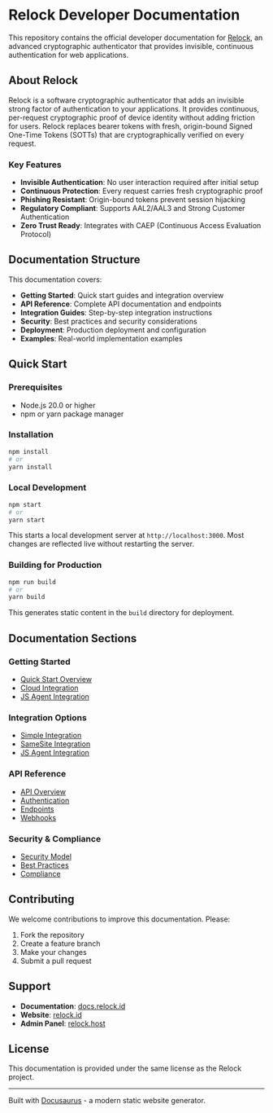 # Relock Developer Documentation

This repository contains the official developer documentation for [Relock](https://relock.id), an advanced cryptographic authenticator that provides invisible, continuous authentication for web applications.

## About Relock

Relock is a software cryptographic authenticator that adds an invisible strong factor of authentication to your applications. It provides continuous, per-request cryptographic proof of device identity without adding friction for users. Relock replaces bearer tokens with fresh, origin-bound Signed One-Time Tokens (SOTTs) that are cryptographically verified on every request.

### Key Features

- **Invisible Authentication**: No user interaction required after initial setup
- **Continuous Protection**: Every request carries fresh cryptographic proof
- **Phishing Resistant**: Origin-bound tokens prevent session hijacking
- **Regulatory Compliant**: Supports AAL2/AAL3 and Strong Customer Authentication
- **Zero Trust Ready**: Integrates with CAEP (Continuous Access Evaluation Protocol)

## Documentation Structure

This documentation covers:

- **Getting Started**: Quick start guides and integration overview
- **API Reference**: Complete API documentation and endpoints
- **Integration Guides**: Step-by-step integration instructions
- **Security**: Best practices and security considerations
- **Deployment**: Production deployment and configuration
- **Examples**: Real-world implementation examples

## Quick Start

### Prerequisites

- Node.js 20.0 or higher
- npm or yarn package manager

### Installation

```bash
npm install
# or
yarn install
```

### Local Development

```bash
npm start
# or
yarn start
```

This starts a local development server at `http://localhost:3000`. Most changes are reflected live without restarting the server.

### Building for Production

```bash
npm run build
# or
yarn build
```

This generates static content in the `build` directory for deployment.

## Documentation Sections

### Getting Started
- [Quick Start Overview](docs/getting-started/quickstart-overview.md)
- [Cloud Integration](docs/getting-started/quickstart-cloud.md)
- [JS Agent Integration](docs/getting-started/quickstart-js-agent.md)

### Integration Options
- [Simple Integration](docs/integration/simple-integration.md)
- [SameSite Integration](docs/integration/samesite-integration.md)
- [JS Agent Integration](docs/integration/js-agent-integration.md)

### API Reference
- [API Overview](docs/api/overview.md)
- [Authentication](docs/api/authentication.md)
- [Endpoints](docs/api/endpoints.md)
- [Webhooks](docs/api/webhooks.md)

### Security & Compliance
- [Security Model](docs/concepts/security-model.md)
- [Best Practices](docs/security/best-practices.md)
- [Compliance](docs/security/compliance.md)

## Contributing

We welcome contributions to improve this documentation. Please:

1. Fork the repository
2. Create a feature branch
3. Make your changes
4. Submit a pull request

## Support

- **Documentation**: [docs.relock.id](https://docs.relock.id)
- **Website**: [relock.id](https://relock.id)
- **Admin Panel**: [relock.host](https://relock.host)

## License

This documentation is provided under the same license as the Relock project.

---

Built with [Docusaurus](https://docusaurus.io/) - a modern static website generator.
